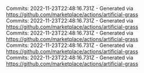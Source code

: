 Commits: 2022-11-23T22:48:16.731Z - Generated via https://github.com/marketplace/actions/artificial-grass
<br>
Commits: 2022-11-23T22:48:16.731Z - Generated via https://github.com/marketplace/actions/artificial-grass
<br>
Commits: 2022-11-23T22:48:16.731Z - Generated via https://github.com/marketplace/actions/artificial-grass
<br>
Commits: 2022-11-23T22:48:16.731Z - Generated via https://github.com/marketplace/actions/artificial-grass
<br>
Commits: 2022-11-23T22:48:16.731Z - Generated via https://github.com/marketplace/actions/artificial-grass
<br>
